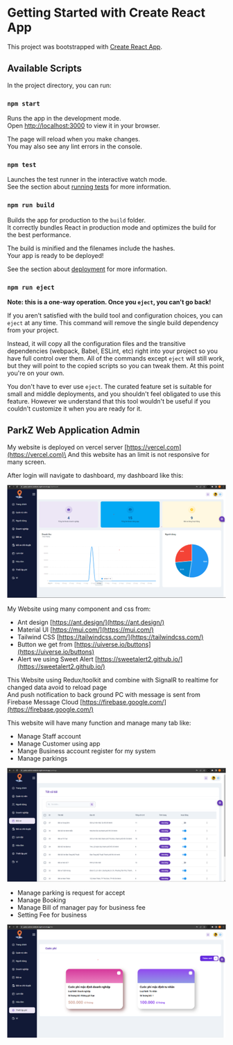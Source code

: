 # Getting Started with Create React App

This project was bootstrapped with [Create React App](https://github.com/facebook/create-react-app).

## Available Scripts

In the project directory, you can run:

### `npm start`

Runs the app in the development mode.\
Open [http://localhost:3000](http://localhost:3000) to view it in your browser.

The page will reload when you make changes.\
You may also see any lint errors in the console.

### `npm test`

Launches the test runner in the interactive watch mode.\
See the section about [running tests](https://facebook.github.io/create-react-app/docs/running-tests) for more information.

### `npm run build`

Builds the app for production to the `build` folder.\
It correctly bundles React in production mode and optimizes the build for the best performance.

The build is minified and the filenames include the hashes.\
Your app is ready to be deployed!

See the section about [deployment](https://facebook.github.io/create-react-app/docs/deployment) for more information.

### `npm run eject`

**Note: this is a one-way operation. Once you `eject`, you can't go back!**

If you aren't satisfied with the build tool and configuration choices, you can `eject` at any time. This command will remove the single build dependency from your project.

Instead, it will copy all the configuration files and the transitive dependencies (webpack, Babel, ESLint, etc) right into your project so you have full control over them. All of the commands except `eject` will still work, but they will point to the copied scripts so you can tweak them. At this point you're on your own.

You don't have to ever use `eject`. The curated feature set is suitable for small and middle deployments, and you shouldn't feel obligated to use this feature. However we understand that this tool wouldn't be useful if you couldn't customize it when you are ready for it.

## ParkZ Web Application Admin

My website is deployed on vercel server [https://vercel.com](https://vercel.com)\
And this website has an limit is not responsive for many screen.

After login will navigate to dashboard, my dashboard like this:

![](public/dashboard.png)

My Website using many component and css from:

- Ant design [https://ant.design/](https://ant.design/)
- Material UI [https://mui.com/](https://mui.com/)
- Tailwind CSS [https://tailwindcss.com/](https://tailwindcss.com/)
- Button we get from [https://uiverse.io/buttons](https://uiverse.io/buttons)
- Alert we using Sweet Alert [https://sweetalert2.github.io/](https://sweetalert2.github.io/)

This Website using Redux/toolkit and combine with SignalR to realtime for changed data avoid to reload page\
And push notification to back ground PC with message is sent from Firebase Message Cloud [https://firebase.google.com/](https://firebase.google.com/)

This website will have many function and manage many tab like:

- Manage Staff account
- Manage Customer using app
- Mange Business account register for my system
- Manage parkings

![](public/parkings.png)

- Manage parking is request for accept
- Manage Booking
- Manage Bill of manager pay for business fee
- Setting Fee for business

![](public/Fees.png)
